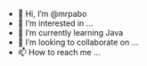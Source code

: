 - 👋 Hi, I’m @mrpabo
- 👀 I’m interested in ...
- 🌱 I’m currently learning Java
- 💞️ I’m looking to collaborate on ...
- 📫 How to reach me ...

<!---
mrpabo/mrpabo is a ✨ special ✨ repository because its `README.md` (this file) appears on your GitHub profile.
You can click the Preview link to take a look at your changes.
--->
